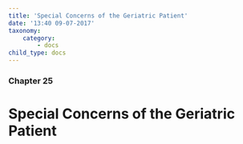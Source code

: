 ```yaml
---
title: 'Special Concerns of the Geriatric Patient'
date: '13:40 09-07-2017'
taxonomy:
    category:
        - docs
child_type: docs
---
```


### Chapter 25

# Special Concerns of the Geriatric Patient